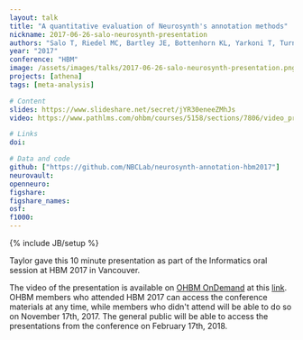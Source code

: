 ```yaml
---
layout: talk
title: "A quantitative evaluation of Neurosynth's annotation methods"
nickname: 2017-06-26-salo-neurosynth-presentation
authors: "Salo T, Riedel MC, Bartley JE, Bottenhorn KL, Yarkoni T, Turner MD, Turner JA, Sutherland MT, Laird AR"
year: "2017"
conference: "HBM"
image: /assets/images/talks/2017-06-26-salo-neurosynth-presentation.png
projects: [athena]
tags: [meta-analysis]

# Content
slides: https://www.slideshare.net/secret/jYR30eneeZMhJs
video: https://www.pathlms.com/ohbm/courses/5158/sections/7806/video_presentations/76061

# Links
doi:

# Data and code
github: ["https://github.com/NBCLab/neurosynth-annotation-hbm2017"]
neurovault:
openneuro:
figshare:
figshare_names:
osf:
f1000:
---
```

{% include JB/setup %}

Taylor gave this 10 minute presentation as part of the Informatics oral session at HBM 2017 in Vancouver.

The video of the presentation is available on [OHBM OnDemand](https://www.pathlms.com/ohbm) at this [link](https://www.pathlms.com/ohbm/courses/5158/sections/7806/video_presentations/76061). OHBM members who attended HBM 2017 can access the conference materials at any time, while members who didn't attend will be able to do so on November 17th, 2017. The general public will be able to access the presentations from the conference on February 17th, 2018.

